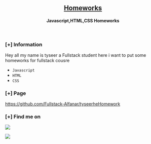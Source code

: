 <h2 align="center"><u>Homeworks</u></h2>

<h4 align="center"> Javascript,HTML,CSS Homeworks </h4>

<p align="center">
<br>
</p>

### [+] Information
Hey all my name is tyseer a Fullstack student here i want to put some homeworks for fullstack cousre

 - `Javascript`
 - `HTML`
 - `CSS`

### [+] Page 
<a href="https://github.com/Fullstack-Alfanar/tyseerheHomework">https://github.com/Fullstack-Alfanar/tyseerheHomework</a>

### [+] Find me on 
<a href="mailto:tyseerhe@gmail.com" target="_blank"><img src="https://img.shields.io/badge/Email-tyseerhe@gmail.com-blue?style=for-the-badge&logo=gmail"></a>

<a href="https://m.me/tyseerhe" target="_blank"><img src="https://img.shields.io/badge/Messenger-tyseerhe-blue?style=for-the-badge&logo=messenger"></a>

